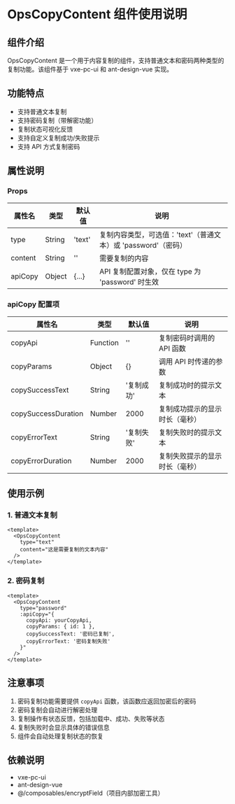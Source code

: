 # OpsCopyContent 组件使用说明

## 组件介绍
OpsCopyContent 是一个用于内容复制的组件，支持普通文本和密码两种类型的复制功能。该组件基于 vxe-pc-ui 和 ant-design-vue 实现。

## 功能特点
- 支持普通文本复制
- 支持密码复制（带解密功能）
- 复制状态可视化反馈
- 支持自定义复制成功/失败提示
- 支持 API 方式复制密码

## 属性说明

### Props

| 属性名 | 类型 | 默认值 | 说明 |
|--------|------|--------|------|
| type | String | 'text' | 复制内容类型，可选值：'text'（普通文本）或 'password'（密码） |
| content | String | '' | 需要复制的内容 |
| apiCopy | Object | {...} | API 复制配置对象，仅在 type 为 'password' 时生效 |

### apiCopy 配置项

| 属性名 | 类型 | 默认值 | 说明 |
|--------|------|--------|------|
| copyApi | Function | '' | 复制密码时调用的 API 函数 |
| copyParams | Object | {} | 调用 API 时传递的参数 |
| copySuccessText | String | '复制成功' | 复制成功时的提示文本 |
| copySuccessDuration | Number | 2000 | 复制成功提示的显示时长（毫秒） |
| copyErrorText | String | '复制失败' | 复制失败时的提示文本 |
| copyErrorDuration | Number | 2000 | 复制失败提示的显示时长（毫秒） |

## 使用示例

### 1. 普通文本复制
```vue
<template>
  <OpsCopyContent
    type="text"
    content="这是需要复制的文本内容"
  />
</template>
```

### 2. 密码复制
```vue
<template>
  <OpsCopyContent
    type="password"
    :apiCopy="{
      copyApi: yourCopyApi,
      copyParams: { id: 1 },
      copySuccessText: '密码已复制',
      copyErrorText: '密码复制失败'
    }"
  />
</template>
```

## 注意事项
1. 密码复制功能需要提供 `copyApi` 函数，该函数应返回加密后的密码
2. 密码复制会自动进行解密处理
3. 复制操作有状态反馈，包括加载中、成功、失败等状态
4. 复制失败时会显示具体的错误信息
5. 组件会自动处理复制状态的恢复

## 依赖说明
- vxe-pc-ui
- ant-design-vue
- @/composables/encryptField（项目内部加密工具） 